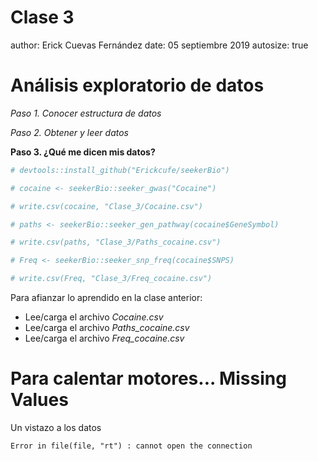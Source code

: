Clase 3
========================================================
author: Erick Cuevas Fernández
date: 05 septiembre 2019
autosize: true

Análisis exploratorio de datos
========================================================
*Paso 1. Conocer estructura de datos*

*Paso 2. Obtener y leer datos*

**Paso 3. ¿Qué me dicen mis datos?**


```r
# devtools::install_github("Erickcufe/seekerBio")

# cocaine <- seekerBio::seeker_gwas("Cocaine")

# write.csv(cocaine, "Clase_3/Cocaine.csv")

# paths <- seekerBio::seeker_gen_pathway(cocaine$GeneSymbol)

# write.csv(paths, "Clase_3/Paths_cocaine.csv")

# Freq <- seekerBio::seeker_snp_freq(cocaine$SNPS)

# write.csv(Freq, "Clase_3/Freq_cocaine.csv")
```

Para afianzar lo aprendido en la clase anterior:

- Lee/carga el archivo *Cocaine.csv*
- Lee/carga el archivo *Paths_cocaine.csv*
- Lee/carga el archivo *Freq_cocaine.csv*


Para calentar motores...  Missing Values
========================================================
Un vistazo a los datos




```
Error in file(file, "rt") : cannot open the connection
```

